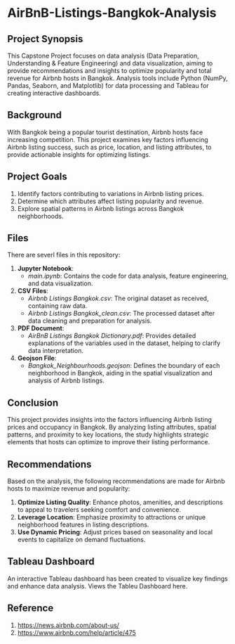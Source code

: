 # AirBnB-Listings-Bangkok-Analysis

## Project Synopsis
This Capstone Project focuses on data analysis (Data Preparation, Understanding & Feature Engineering) and data visualization, aiming to provide recommendations and insights to optimize popularity and total revenue for Airbnb hosts in Bangkok. Analysis tools include Python (NumPy, Pandas, Seaborn, and Matplotlib) for data processing and Tableau for creating interactive dashboards.

## Background
With Bangkok being a popular tourist destination, Airbnb hosts face increasing competition. This project examines key factors influencing Airbnb listing success, such as price, location, and listing attributes, to provide actionable insights for optimizing listings.

## Project Goals
1. Identify factors contributing to variations in Airbnb listing prices.
2. Determine which attributes affect listing popularity and revenue.
3. Explore spatial patterns in Airbnb listings across Bangkok neighborhoods.

## Files
There are severl files in this repository:
1. **Jupyter Notebook**:
   * *main.ipynb*: Contains the code for data analysis, feature engineering, and data visualization.
3. **CSV Files**:
   * *Airbnb Listings Bangkok.csv*: The original dataset as received, containing raw data.
   * *Airbnb Listings Bangkok_clean.csv*: The processed dataset after data cleaning and preparation for analysis.
4. **PDF Document**:
   * *AirBnB Listings Bangkok Dictionary.pdf*: Provides detailed explanations of the variables used in the dataset, helping to clarify data interpretation.
5. **Geojson File**:
   * *Bangkok_Neighbourhoods.geojson*: Defines the boundary of each neighborhood in Bangkok, aiding in the spatial visualization and analysis of Airbnb listings.

## Conclusion
This project provides insights into the factors influencing Airbnb listing prices and occupancy in Bangkok. By analyzing listing attributes, spatial patterns, and proximity to key locations, the study highlights strategic elements that hosts can optimize to improve their listing performance.

## Recommendations
Based on the analysis, the following recommendations are made for Airbnb hosts to maximize revenue and popularity:

1. **Optimize Listing Quality**: Enhance photos, amenities, and descriptions to appeal to travelers seeking comfort and convenience.
2. **Leverage Location**: Emphasize proximity to attractions or unique neighborhood features in listing descriptions.
3. **Use Dynamic Pricing**: Adjust prices based on seasonality and local events to capitalize on demand fluctuations.

## Tableau Dashboard
An interactive Tableau dashboard has been created to visualize key findings and enhance data analysis. 
Views the Tableu Dashboard here.

## Reference
1. https://news.airbnb.com/about-us/
2. https://www.airbnb.com/help/article/475


